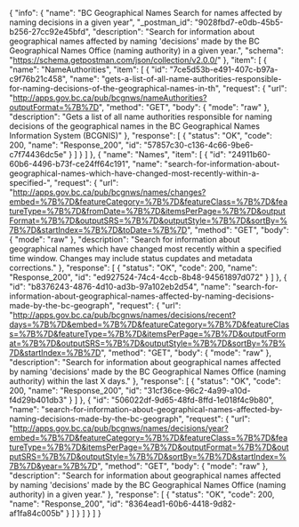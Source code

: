 {
  "info": {
    "name": "BC Geographical Names Search for names affected by naming decisions in a given year",
    "_postman_id": "9028fbd7-e0db-45b5-b256-27cc92e45bfd",
    "description": "Search for information about geographical names affected by naming 'decisions' made by the BC Geographical Names Office (naming authority) in a given year.",
    "schema": "https://schema.getpostman.com/json/collection/v2.0.0/"
  },
  "item": [
    {
      "name": "NameAuthorities",
      "item": [
        {
          "id": "7ce5d53b-e491-407c-b97a-c9f76b21c458",
          "name": "gets-a-list-of-all-name-authorities-responsible-for-naming-decisions-of-the-geographical-names-in-th",
          "request": {
            "url": "http://apps.gov.bc.ca/pub/bcgnws/nameAuthorities?outputFormat=%7B%7D",
            "method": "GET",
            "body": {
              "mode": "raw"
            },
            "description": "Gets a list of all name authorities responsible for naming decisions of the geographical names in the BC Geographical Names Information System (BCGNIS)"
          },
          "response": [
            {
              "status": "OK",
              "code": 200,
              "name": "Response_200",
              "id": "57857c30-c136-4c66-9be6-c7f74436dc5e"
            }
          ]
        }
      ]
    },
    {
      "name": "Names",
      "item": [
        {
          "id": "24911b60-60b6-4496-b73f-ce24ff64c191",
          "name": "search-for-information-about-geographical-names-which-have-changed-most-recently-within-a-specified-",
          "request": {
            "url": "http://apps.gov.bc.ca/pub/bcgnws/names/changes?embed=%7B%7D&featureCategory=%7B%7D&featureClass=%7B%7D&featureType=%7B%7D&fromDate=%7B%7D&itemsPerPage=%7B%7D&outputFormat=%7B%7D&outputSRS=%7B%7D&outputStyle=%7B%7D&sortBy=%7B%7D&startIndex=%7B%7D&toDate=%7B%7D",
            "method": "GET",
            "body": {
              "mode": "raw"
            },
            "description": "Search for information about geographical names which have changed most recently within a specified time window.  Changes may include status cupdates and metadata corrections."
          },
          "response": [
            {
              "status": "OK",
              "code": 200,
              "name": "Response_200",
              "id": "ed927524-74c4-4ccb-8b48-94561897d072"
            }
          ]
        },
        {
          "id": "b8376243-4876-4d10-ad3b-97a102eb2d54",
          "name": "search-for-information-about-geographical-names-affected-by-naming-decisions-made-by-the-bc-geograph",
          "request": {
            "url": "http://apps.gov.bc.ca/pub/bcgnws/names/decisions/recent?days=%7B%7D&embed=%7B%7D&featureCategory=%7B%7D&featureClass=%7B%7D&featureType=%7B%7D&itemsPerPage=%7B%7D&outputFormat=%7B%7D&outputSRS=%7B%7D&outputStyle=%7B%7D&sortBy=%7B%7D&startIndex=%7B%7D",
            "method": "GET",
            "body": {
              "mode": "raw"
            },
            "description": "Search for information about geographical names affected by naming 'decisions' made by the BC Geographical Names Office (naming authority) within the last X days."
          },
          "response": [
            {
              "status": "OK",
              "code": 200,
              "name": "Response_200",
              "id": "31cf36ce-96c2-4a99-a10d-f4d29b401db3"
            }
          ]
        },
        {
          "id": "506022df-9d65-48fd-8ffd-1e018f4c9b80",
          "name": "search-for-information-about-geographical-names-affected-by-naming-decisions-made-by-the-bc-geograph",
          "request": {
            "url": "http://apps.gov.bc.ca/pub/bcgnws/names/decisions/year?embed=%7B%7D&featureCategory=%7B%7D&featureClass=%7B%7D&featureType=%7B%7D&itemsPerPage=%7B%7D&outputFormat=%7B%7D&outputSRS=%7B%7D&outputStyle=%7B%7D&sortBy=%7B%7D&startIndex=%7B%7D&year=%7B%7D",
            "method": "GET",
            "body": {
              "mode": "raw"
            },
            "description": "Search for information about geographical names affected by naming 'decisions' made by the BC Geographical Names Office (naming authority) in a given year."
          },
          "response": [
            {
              "status": "OK",
              "code": 200,
              "name": "Response_200",
              "id": "8364ead1-60b6-4418-9d82-af1fa84c005b"
            }
          ]
        }
      ]
    }
  ]
}
